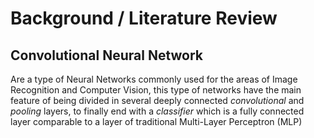 # Background / Literature Review

## Convolutional Neural Network

<!-- Background information expands upon the key points stated in your introduction but is not the main focus of the paper. Sufficient background information helps your reader determine if you have a basic understanding of the research problem being investigated and promotes confidence in the overall quality of your analysis and findings. -->

<!-- Background information can also include summaries of important, relevant research studies. The key is to summarize for the reader what is known about the specific research problem before you conducted your analysis. This is accomplished with a general review of the foundational research literature (with citations) that report findings that inform your study's aims and objectives. -->

<!-- TODO: Miss citing -->

Are a type of Neural Networks commonly used for the areas of Image Recognition and Computer Vision, this type of networks have the main feature of being divided in several deeply connected _convolutional_ and _pooling_ layers, to finally end with a _classifier_ which is a fully connected layer comparable to a layer of traditional Multi-Layer Perceptron (MLP)
